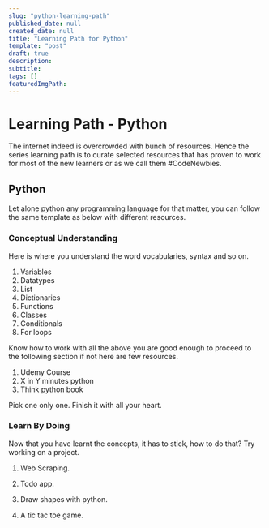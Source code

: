 ```yaml
---
slug: "python-learning-path"
published_date: null
created_date: null
title: "Learning Path for Python"
template: "post"
draft: true
description: 
subtitle: 
tags: []
featuredImgPath: 
---
```


# Learning Path - Python

The internet indeed is overcrowded with bunch of resources. Hence the series learning path is to curate selected resources that has proven to work for most of the new learners or as we call them #CodeNewbies.

## Python

Let alone python any programming language for that matter, you can follow the same template as below with different resources. 

### Conceptual Understanding

Here is where you understand the word vocabularies, syntax and so on.

1. Variables
2. Datatypes
3. List
4. Dictionaries
5. Functions
6. Classes
7. Conditionals
8. For loops

Know how to work with all the above you are good enough to proceed to the following section if not here are few resources.

1. Udemy Course
2. X in Y minutes python
3. Think python book

Pick one only one. Finish it with all your heart. 

### Learn By Doing

Now that you have learnt the concepts, it has to stick, how to do that? Try working on a project.

1. Web Scraping.

2. Todo app.
3. Draw shapes with python.
4. A tic tac toe game.
